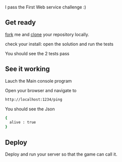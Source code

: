 I pass the First Web service challenge :)

## Get ready

[fork](https://help.github.com/articles/fork-a-repo) me and [clone](https://help.github.com/articles/fork-a-repo#step-2-clone-your-fork) your repository locally.

check your install: open the solution and run the tests

You should see the 2 tests pass

## See it working

Lauch the Main console program

Open your browser and navigate to

```sh
http://localhost:1234/ping
```

You should see the Json 

```sh
{ 
  alive : true 
}
```

## Deploy

Deploy and run your server so that the game can call it.


